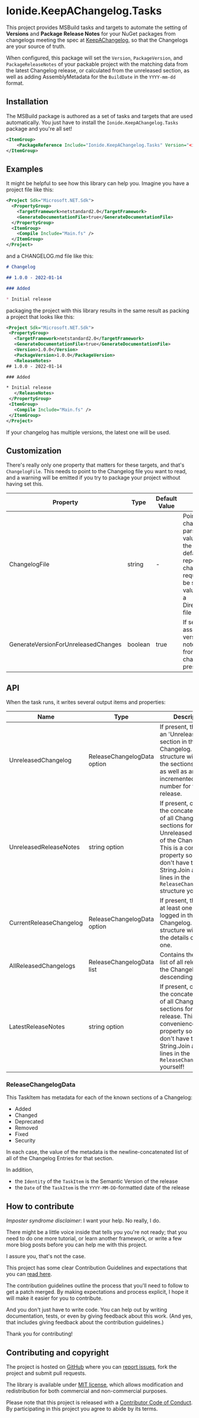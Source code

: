 # Ionide.KeepAChangelog.Tasks

This project provides MSBuild tasks and targets to automate the setting of **Versions** and **Package Release Notes** for your NuGet packages from changelogs meeting the spec at [KeepAChangelog](https://keepachangelog.com), so that the Changelogs are your source of truth.

When configured, this package will set the `Version`, `PackageVersion`, and `PackageReleaseNotes` of your packable project with the matching data from the latest Changelog release, or calculated from the unreleased section, as well as adding AssemblyMetadata for the `BuildDate` in the `YYYY-mm-dd` format.

## Installation

The MSBuild package is authored as a set of tasks and targets that are used automatically.  You just have to install the `Ionide.KeepAChangelog.Tasks` package and you're all set!

```xml
<ItemGroup>
    <PackageReference Include="Ionide.KeepAChangelog.Tasks" Version="<insert here>" PrivateAssets="all" />
</ItemGroup>
```

## Examples

It might be helpful to see how this library can help you.  Imagine you have a project file like this:

```xml
<Project Sdk="Microsoft.NET.Sdk">
  <PropertyGroup>
    <TargetFramework>netstandard2.0</TargetFramework>
    <GenerateDocumentationFile>true</GenerateDocumentationFile>
  </PropertyGroup>
  <ItemGroup>
    <Compile Include="Main.fs" />
  </ItemGroup>
</Project>
```

and a CHANGELOG.md file like this:

```md
# Changelog

## 1.0.0 - 2022-01-14

### Added

* Initial release
```

packaging the project with this library results in the same result as packing a project that looks like this:

```xml
<Project Sdk="Microsoft.NET.Sdk">
 <PropertyGroup>
   <TargetFramework>netstandard2.0</TargetFramework>
   <GenerateDocumentationFile>true</GenerateDocumentationFile>
   <Version>1.0.0</Version>
   <PackageVersion>1.0.0</PackageVersion>
   <ReleaseNotes>
## 1.0.0 - 2022-01-14

### Added

* Initial release
   </ReleaseNotes>
 </PropertyGroup>
 <ItemGroup>
   <Compile Include="Main.fs" />
 </ItemGroup>
</Project>
```

If your changelog has multiple versions, the latest one will be used.

## Customization

There's really only one property that matters for these targets, and that's `ChangelogFile`. This needs to point to the Changelog file you want to read, and a warning will be emitted if you try to package your project without having set this.


| Property | Type | Default Value | Description                                                                                                                                                                                                                                  |
| - | - |---------------|----------------------------------------------------------------------------------------------------------------------------------------------------------------------------------------------------------------------------------------------|
| ChangelogFile | string | -             | Points to the changelog file to parse. Note that the value is relative to the _project_ root by default, so a repository-wide changelog would require this property be set to a different value, for example in a Directory.Build.props file |
| GenerateVersionForUnreleasedChanges | boolean | true          | If set, the assembly/package version and release notes will be set from Unreleased changes, if any are present.                                                                                                                              |

## API

When the task runs, it writes several output items and properties:

|Name|Type|Description|
|----|----|-----------|
| UnreleasedChangelog | ReleaseChangelogData option | If present, there was an 'Unreleased' section in the Changelog. This structure will contain the sections present, as well as an auto-incremented version number for this release. |
| UnreleasedReleaseNotes | string option | If present, contains the concatenated list of all Changelog sections for the Unreleased section of the Changelog. This is a convenience property so that you don't have to String.Join all the lines in the `ReleaseChangelogData` structure yourself! |
| CurrentReleaseChangelog | ReleaseChangelogData option | If present, there was at least one released logged in the Changelog. This structure will contain the details of each one. |
| AllReleasedChangelogs | ReleaseChangelogData list | Contains the ordered list of all releases in the ChangelogFile, descending. |
| LatestReleaseNotes | string option | If present, contains the concatenated list of all Changelog sections for the latest release. This is a convenience property so that you don't have to String.Join all the lines in the `ReleaseChangelogData` yourself! |

### ReleaseChangelogData

This TaskItem has metadata for each of the known sections of a Changelog:

* Added
* Changed
* Deprecated
* Removed
* Fixed
* Security

In each case, the value of the metadata is the newline-concatenated list of all of the Changelog Entries for that section.

In addition,
* the `Identity` of the `TaskItem` is the Semantic Version of the release
* the `Date` of the `TaskItem` is the `YYYY-MM-DD`-formatted date of the release


## How to contribute

*Imposter syndrome disclaimer*: I want your help. No really, I do.

There might be a little voice inside that tells you you're not ready; that you need to do one more tutorial, or learn another framework, or write a few more blog posts before you can help me with this project.

I assure you, that's not the case.

This project has some clear Contribution Guidelines and expectations that you can [read here](https://github.com/ionide/KeepAChangelog/blob/master/CONTRIBUTING.md).

The contribution guidelines outline the process that you'll need to follow to get a patch merged. By making expectations and process explicit, I hope it will make it easier for you to contribute.

And you don't just have to write code. You can help out by writing documentation, tests, or even by giving feedback about this work. (And yes, that includes giving feedback about the contribution guidelines.)

Thank you for contributing!


## Contributing and copyright

The project is hosted on [GitHub](https://github.com/ionide/KeepAChangelog) where you can [report issues](https://github.com/ionide/KeepAChangelog/issues), fork
the project and submit pull requests.

The library is available under [MIT license](https://github.com/ionide/KeepAChangelog/blob/master/LICENSE), which allows modification and redistribution for both commercial and non-commercial purposes.

Please note that this project is released with a [Contributor Code of Conduct](CODE_OF_CONDUCT.md). By participating in this project you agree to abide by its terms.